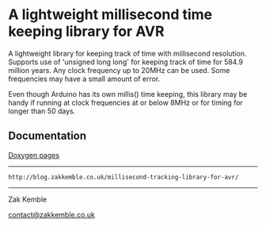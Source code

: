 # A lightweight millisecond time keeping library for AVR

A lightweight library for keeping track of time with millisecond resolution. Supports use of 'unsigned long long'
for keeping track of time for 584.9 million years. Any clock frequency up to 20MHz can be used. Some frequencies
may have a small amount of error.

Even though Arduino has its own millis() time keeping, this library may be handy if running at clock frequencies
at or below 8MHz or for timing for longer than 50 days.

## Documentation
<a href="http://zkemble.github.io/millis/">Doxygen pages</a>

--------

    http://blog.zakkemble.co.uk/millisecond-tracking-library-for-avr/

--------

Zak Kemble

contact@zakkemble.co.uk
